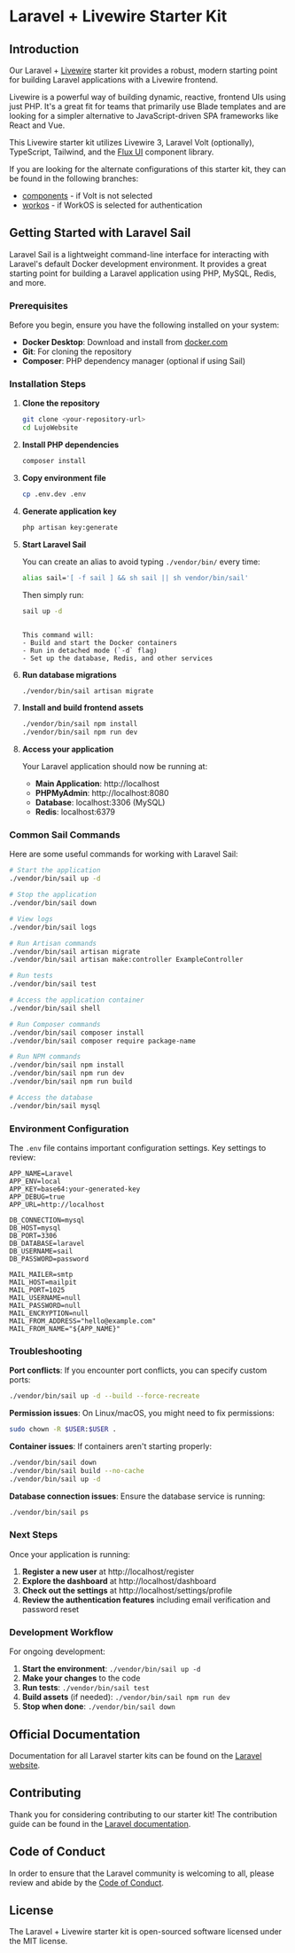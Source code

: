 # Laravel + Livewire Starter Kit

## Introduction

Our Laravel + [Livewire](https://livewire.laravel.com) starter kit provides a robust, modern starting point for building Laravel applications with a Livewire frontend.

Livewire is a powerful way of building dynamic, reactive, frontend UIs using just PHP. It's a great fit for teams that primarily use Blade templates and are looking for a simpler alternative to JavaScript-driven SPA frameworks like React and Vue.

This Livewire starter kit utilizes Livewire 3, Laravel Volt (optionally), TypeScript, Tailwind, and the [Flux UI](https://fluxui.dev) component library.

If you are looking for the alternate configurations of this starter kit, they can be found in the following branches:

- [components](https://github.com/laravel/livewire-starter-kit/tree/components) - if Volt is not selected
- [workos](https://github.com/laravel/livewire-starter-kit/tree/workos) - if WorkOS is selected for authentication

## Getting Started with Laravel Sail

Laravel Sail is a lightweight command-line interface for interacting with Laravel's default Docker development environment. It provides a great starting point for building a Laravel application using PHP, MySQL, Redis, and more.

### Prerequisites

Before you begin, ensure you have the following installed on your system:

- **Docker Desktop**: Download and install from [docker.com](https://www.docker.com/products/docker-desktop)
- **Git**: For cloning the repository
- **Composer**: PHP dependency manager (optional if using Sail)

### Installation Steps

1. **Clone the repository**
   ```bash
   git clone <your-repository-url>
   cd LujoWebsite
   ```

2. **Install PHP dependencies**
   ```bash
   composer install
   ```

3. **Copy environment file**
   ```bash
   cp .env.dev .env
   ```

4. **Generate application key**
   ```bash
   php artisan key:generate
   ```

5. **Start Laravel Sail**
   
   You can create an alias to avoid typing `./vendor/bin/` every time:
   ```bash
   alias sail='[ -f sail ] && sh sail || sh vendor/bin/sail'
   ```
   
   Then simply run:
   ```bash 
   sail up -d
   ```
   ```
   
   This command will:
   - Build and start the Docker containers
   - Run in detached mode (`-d` flag)
   - Set up the database, Redis, and other services

6. **Run database migrations**
   ```bash
   ./vendor/bin/sail artisan migrate
   ```

7. **Install and build frontend assets**
   ```bash
   ./vendor/bin/sail npm install
   ./vendor/bin/sail npm run dev
   ```

8. **Access your application**
   
   Your Laravel application should now be running at:
   - **Main Application**: http://localhost
   - **PHPMyAdmin**: http://localhost:8080
   - **Database**: localhost:3306 (MySQL)
   - **Redis**: localhost:6379

### Common Sail Commands

Here are some useful commands for working with Laravel Sail:

```bash
# Start the application
./vendor/bin/sail up -d

# Stop the application
./vendor/bin/sail down

# View logs
./vendor/bin/sail logs

# Run Artisan commands
./vendor/bin/sail artisan migrate
./vendor/bin/sail artisan make:controller ExampleController

# Run tests
./vendor/bin/sail test

# Access the application container
./vendor/bin/sail shell

# Run Composer commands
./vendor/bin/sail composer install
./vendor/bin/sail composer require package-name

# Run NPM commands
./vendor/bin/sail npm install
./vendor/bin/sail npm run dev
./vendor/bin/sail npm run build

# Access the database
./vendor/bin/sail mysql
```

### Environment Configuration

The `.env` file contains important configuration settings. Key settings to review:

```env
APP_NAME=Laravel
APP_ENV=local
APP_KEY=base64:your-generated-key
APP_DEBUG=true
APP_URL=http://localhost

DB_CONNECTION=mysql
DB_HOST=mysql
DB_PORT=3306
DB_DATABASE=laravel
DB_USERNAME=sail
DB_PASSWORD=password

MAIL_MAILER=smtp
MAIL_HOST=mailpit
MAIL_PORT=1025
MAIL_USERNAME=null
MAIL_PASSWORD=null
MAIL_ENCRYPTION=null
MAIL_FROM_ADDRESS="hello@example.com"
MAIL_FROM_NAME="${APP_NAME}"
```

### Troubleshooting

**Port conflicts**: If you encounter port conflicts, you can specify custom ports:
```bash
./vendor/bin/sail up -d --build --force-recreate
```

**Permission issues**: On Linux/macOS, you might need to fix permissions:
```bash
sudo chown -R $USER:$USER .
```

**Container issues**: If containers aren't starting properly:
```bash
./vendor/bin/sail down
./vendor/bin/sail build --no-cache
./vendor/bin/sail up -d
```

**Database connection issues**: Ensure the database service is running:
```bash
./vendor/bin/sail ps
```

### Next Steps

Once your application is running:

1. **Register a new user** at http://localhost/register
2. **Explore the dashboard** at http://localhost/dashboard
3. **Check out the settings** at http://localhost/settings/profile
4. **Review the authentication features** including email verification and password reset

### Development Workflow

For ongoing development:

1. **Start the environment**: `./vendor/bin/sail up -d`
2. **Make your changes** to the code
3. **Run tests**: `./vendor/bin/sail test`
4. **Build assets** (if needed): `./vendor/bin/sail npm run dev`
5. **Stop when done**: `./vendor/bin/sail down`

## Official Documentation

Documentation for all Laravel starter kits can be found on the [Laravel website](https://laravel.com/docs/starter-kits).

## Contributing

Thank you for considering contributing to our starter kit! The contribution guide can be found in the [Laravel documentation](https://laravel.com/docs/contributions).

## Code of Conduct

In order to ensure that the Laravel community is welcoming to all, please review and abide by the [Code of Conduct](https://laravel.com/docs/contributions#code-of-conduct).

## License

The Laravel + Livewire starter kit is open-sourced software licensed under the MIT license.
